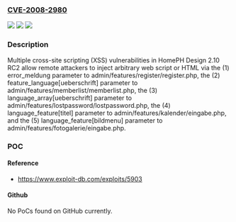 ### [CVE-2008-2980](https://cve.mitre.org/cgi-bin/cvename.cgi?name=CVE-2008-2980)
![](https://img.shields.io/static/v1?label=Product&message=n%2Fa&color=blue)
![](https://img.shields.io/static/v1?label=Version&message=n%2Fa&color=blue)
![](https://img.shields.io/static/v1?label=Vulnerability&message=n%2Fa&color=brighgreen)

### Description

Multiple cross-site scripting (XSS) vulnerabilities in HomePH Design 2.10 RC2 allow remote attackers to inject arbitrary web script or HTML via the (1) error_meldung parameter to admin/features/register/register.php, the (2) feature_language[ueberschrift] parameter to admin/features/memberlist/memberlist.php, the (3) language_array[ueberschrift] parameter to admin/features/lostpassword/lostpassword.php, the (4) language_feature[titel] parameter to admin/features/kalender/eingabe.php, and the (5) language_feature[bildmenu] parameter to admin/features/fotogalerie/eingabe.php.

### POC

#### Reference
- https://www.exploit-db.com/exploits/5903

#### Github
No PoCs found on GitHub currently.

